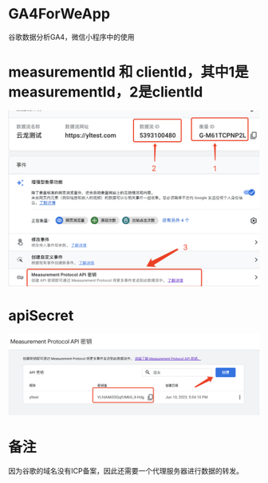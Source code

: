 # GA4ForWeApp
谷歌数据分析GA4，微信小程序中的使用

# measurementId 和 clientId，其中1是measurementId，2是clientId
![](https://github.com/weiyunhelong/GA4ForWeApp/blob/main/imgs/tu1.png)

# apiSecret
![](https://github.com/weiyunhelong/GA4ForWeApp/blob/main/imgs/tu2.png)


# 备注
因为谷歌的域名没有ICP备案，因此还需要一个代理服务器进行数据的转发。
